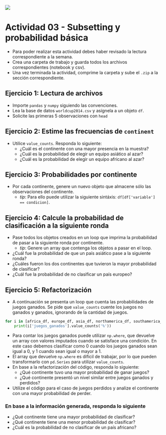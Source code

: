 ![](logo.png)

# Actividad 03 - Subsetting y probabilidad básica

* Para poder realizar esta actividad debes haber revisado la lectura correspondiente a la semana.
* Crea una carpeta de trabajo y guarda todos los archivos correspondientes (notebook y csv).
* Una vez terminada la actividad, comprime la carpeta y sube el `.zip` a la sección correspondiente.


## Ejercicio 1: Lectura de archivos

* Importe `pandas` y `numpy` siguiendo las convenciones.
* Lea la base de datos `worldcup2014.csv` y asígnela a un objeto `df`.
* Solicite las primeras 5 observaciones con `head`

## Ejercicio 2: Estime las frecuencias de `continent`
* Utilice `value_counts`. Responda lo siguiente:
    - ¿Cuál es el continente con una mayor presencia en la muestra?
    - ¿Cuál es la probabilidad de elegir un equipo asiático al azar?
    - ¿Cuál es la probabilidad de elegir un equipo africano al azar?

## Ejercicio 3: Probabilidades por continente

* Por cada continente, genere un nuevo objeto que almacene sólo las observaciones del continente.
    - _tip_: Para ello puede utilizar la siguiente sintáxis: `df[df['variable'] == condicion]`.

## Ejercicio 4: Calcule la probabilidad de clasificación a la siguiente ronda

* Pase todos los objetos creados en un loop que imprima la probabilidad de pasar a la siguiente ronda por continente.
    - _tip_: Genere un array que contenga los objetos a pasar en el loop.
* ¿Cuál fue la probabilidad de que un país asiático pase a la siguiente ronda?
* ¿Cuáles fueron los dos continentes que tuvieron la mayor probabilidad de clasificar?
* ¿Cuál fue la probabilidad de no clasificar un país europeo?

## Ejercicio 5: Refactorización

* A continuación se presenta un loop que cuenta las probabilidades de juegos ganados. Se pide que `value_counts` cuente los juegos no ganados y ganados, ignorando de la cantidad de juegos.

```python
for i in [africa_df, europe_df, asia_df, northamerica_df, southamerica_df]:
    print(i['juegos_ganados'].value_counts('%'))
```


* Para contar los juegos ganados puede utilizar `np.where`, que devuelve un array con valores imputados cuando se satisface una condición. En este caso debemos clasificar como 0 cuando los juegos ganados sean igual a 0, y 1 cuando sean igual o mayor a 1.
* El array que devuelve `np.where` es difícil de trabajar, por lo que pueden transformarlo con `pd.Series` para utilizar `value_counts`.
* En base a la refactorización del código, responda lo siguiente:
    - ¿Qué continente tuvo una mayor probabilidad de ganar juegos?
    - ¿Qué continente presentó un nivel similar entre juegos ganados y perdidos?
* Utilize el código para el caso de juegos perdidos y analize el continente con una mayor probabilidad de perder.

### En base a la información generada, responda lo siguiente
* ¿Qué continente tiene una mayor probabilidad de clasificar?
* ¿Qué continente tiene una menor probabilidad de clasificar?
* ¿Cuál es la probabilidad de no clasificar de un país africano?

